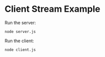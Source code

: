 # Client Stream Example

Run the server:
```shell
node server.js
```

Run the client:
```shell
node client.js
```

